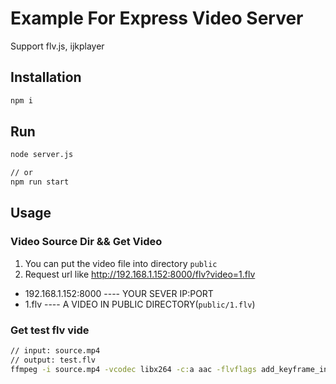 # Example For Express Video Server

Support flv.js, ijkplayer

## Installation
```cmd
npm i
```

## Run
```cmd
node server.js

// or 
npm run start
```

## Usage 

### Video Source Dir && Get Video
1. You can put the video file into directory `public`
2. Request url like http://192.168.1.152:8000/flv?video=1.flv
 * 192.168.1.152:8000 ---- YOUR SEVER IP:PORT
 * 1.flv ---- A VIDEO IN PUBLIC DIRECTORY(`public/1.flv`)

### Get test flv vide
```cmd
// input: source.mp4
// output: test.flv
ffmpeg -i source.mp4 -vcodec libx264 -c:a aac -flvflags add_keyframe_index test.flv
```